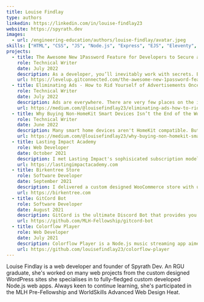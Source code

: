 ```yaml
---
title: Louise Findlay
type: authors
linkedin: https://linkedin.com/in/louise-findlay23
website: https://spyrath.dev
images:
  - url: /engineering-education/authors/louise-findlay/avatar.jpeg 
skills: ["HTML", "CSS", "JS", "Node.js", "Express", "EJS", "Eleventy", "WordPress"]
projects:
  - title: The Awesome New 1Password Feature for Developers to Secure and Manage Your Secrets
    role: Technical Writer
    date: July 2022
    description: As a developer, you’ll inevitably work with secrets. But how to best secure and keep them updated? 1Password has recently released a great new feature to solve this - 1Password Secrets Automation.
    url: https://levelup.gitconnected.com/the-awesome-new-1password-feature-for-developers-to-secure-and-manage-your-secrets-b583e47e8693
  - title: Eliminating Ads - How to Rid Yourself of Advertisements Once and For All
    role: Technical Writer
    date: July 2022
    description: Ads are everywhere. There are very few places on the internet you can escape them. Discover the ultimate solution to ad-blocking.
    url: https://medium.com/@louisefindlay23/eliminating-ads-how-to-rid-yourself-of-advertisements-once-and-for-all-87daffd55ab4
  - title: Why Buying Non-HomeKit Smart Devices Isn’t the End of the World
    role: Technical Writer
    date: June 2022
    description: Many smart home devices aren't HomeKit compatible. But this isn't a dealbreaker. There's a software solution to help bridge this gap.
    url: https://medium.com/@louisefindlay23/why-buying-non-homekit-smart-devices-isnt-the-end-of-the-world-cac3f3dbc17b
  - title: Lasting Impact Academy
    role: Web Developer
    date: October 2021
    description: I met Lasting Impact's sophisicated subscription model and learning management system requirements through a Learndash and WooCommerce system that enabled group leaders that manage their own employees training by purchasing bulk licenses with both an one-off and ongoing fee, making it easier to scale and manage.
    url: https://lastingimpactacademy.com
  - title: Birkentree Store 
    role: Software Developer
    date: September 2021
    description: I delivered a custom designed WooCommerce store with user roles to manage customers vs trade and integrated Stripe and Zenstores to manage Birkentree's payment and shipping with custom shipping zones to match what their shipping provider, APC offered.
    url: https://birkentree.com
  - title: GitCord Bot
    role: Software Developer
    date: August 2021
    description: GitCord is the ultimate Discord Bot that provides you with a number of developer tools and helps you manage your GitHub repos from Discord. GitCord lets you posts comments on your issues or pull requests and create a GitGub Project from Discord itself, making it easier to collaborate
    url: https://github.com/MLH-Fellowship/gitcord-bot
  - title: Colorflow Player
    role: Web Developer
    date: July 2021
    description: Colorflow Player is a Node.js music streaming app aimed at split testing the popularity of Spotify and Deezer with a unique branded UI to match each service and ColorFlow inspired player interface.
    url: https://github.com/louisefindlay23/colorflow-player
---
```

Louise Findlay is a web developer and founder of Spyrath Dev. An RGU graduate, she's worked on many web projects from the custom designed WordPress sites she specialises in to fully-fledged custom developed Node.js web apps. Always keen to continue learning, she's participated in the MLH Pre-Fellowship and WorldSkills Advanced Web Design Heat.
